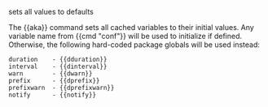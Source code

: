 sets all values to defaults

The {{aka}} command sets all cached variables to their initial values. Any variable name from {{cmd "conf"}} will be used to initialize if defined.  Otherwise, the following hard-coded package globals will be used instead:

    duration    - {{dduration}}
    interval    - {{dinterval}}
    warn        - {{dwarn}}
    prefix      - {{dprefix}}
    prefixwarn  - {{dprefixwarn}}
    notify      - {{notify}}

